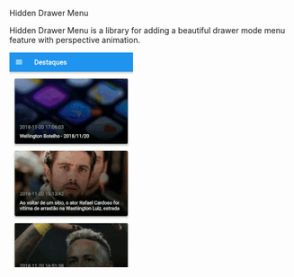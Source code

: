 Hidden Drawer Menu

Hidden Drawer Menu is a library for adding a beautiful drawer mode menu feature with perspective animation.

![](images/hidden_drawer_menu1.gif)